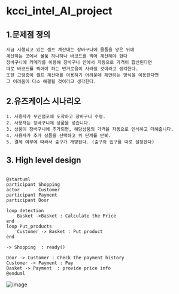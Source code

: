 # kcci_intel_AI_project

## 1.문제점 정의
```
지금 시행되고 있는 셀프 계산대는 장바구니에 물품을 넣은 뒤에
계산하는 곳에서 물품 하나하나 바코드를 찍어 계산해야 한다
장바구니에 카메라를 이용해 장바구니 안에서 자동으로 가격이 합산된다면
따로 바코드를 찍어야 하는 번거로움이 사라질 것이라고 생각한다.
또한 고령층이 셀프 계산대를 이용하기 어려운데 제안하는 방식을 이용한다면
그 어려움이 다소 해결될 것이라고 생각한다.
```
## 2.유즈케이스 시나리오
```
1. 사용자가 무인점포에 도착하고 장바구니 수령.
2. 사용자는 장바구니에 상품을 넣습니다.
3. 상품이 장바구니에 추가되면, 해당삼품의 가격을 자동으로 인식하고 더해줍니다.
4. 사용자가 추가 상품을 선택하고 위 단계를 반복.
5. 결제 여부에 따라서 출구가 개방된다. (출구와 입구를 따로 설정한다)
```

## 3. High level design

```plantuml

@startuml
participant Shopping 
actor       Customer 
participant Payment 
participant Door

loop detection
    Basket ->Basket : Calculate the Price
end
loop Put_products
    Customer -> Basket : Put product
end

-> Shopping  : ready()

Door -> Customer : Check the payment history
Customer -> Payment : Pay
Basket -> Payment  : provide price info
@enduml

```

![image](https://github.com/Miniismini/kcci_intel_AI_project/assets/131587074/9704d0b3-a3aa-459d-8566-2b95a7402dc5)

